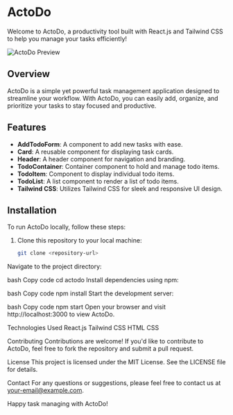 
# ActoDo

Welcome to ActoDo, a productivity tool built with React.js and Tailwind CSS to help you manage your tasks efficiently!

![ActoDo Preview](/assets/actodo-preview.png)

## Overview

ActoDo is a simple yet powerful task management application designed to streamline your workflow. With ActoDo, you can easily add, organize, and prioritize your tasks to stay focused and productive.

## Features

- **AddTodoForm**: A component to add new tasks with ease.
- **Card**: A reusable component for displaying task cards.
- **Header**: A header component for navigation and branding.
- **TodoContainer**: Container component to hold and manage todo items.
- **TodoItem**: Component to display individual todo items.
- **TodoList**: A list component to render a list of todo items.
- **Tailwind CSS**: Utilizes Tailwind CSS for sleek and responsive UI design.

## Installation

To run ActoDo locally, follow these steps:

1. Clone this repository to your local machine:
   ```bash
   git clone <repository-url>
Navigate to the project directory:

bash
Copy code
cd actodo
Install dependencies using npm:

bash
Copy code
npm install
Start the development server:

bash
Copy code
npm start
Open your browser and visit http://localhost:3000 to view ActoDo.

Technologies Used
React.js
Tailwind CSS
HTML
CSS

Contributing
Contributions are welcome! If you'd like to contribute to ActoDo, feel free to fork the repository and submit a pull request.

License
This project is licensed under the MIT License. See the LICENSE file for details.

Contact
For any questions or suggestions, please feel free to contact us at your-email@example.com.

Happy task managing with ActoDo!
